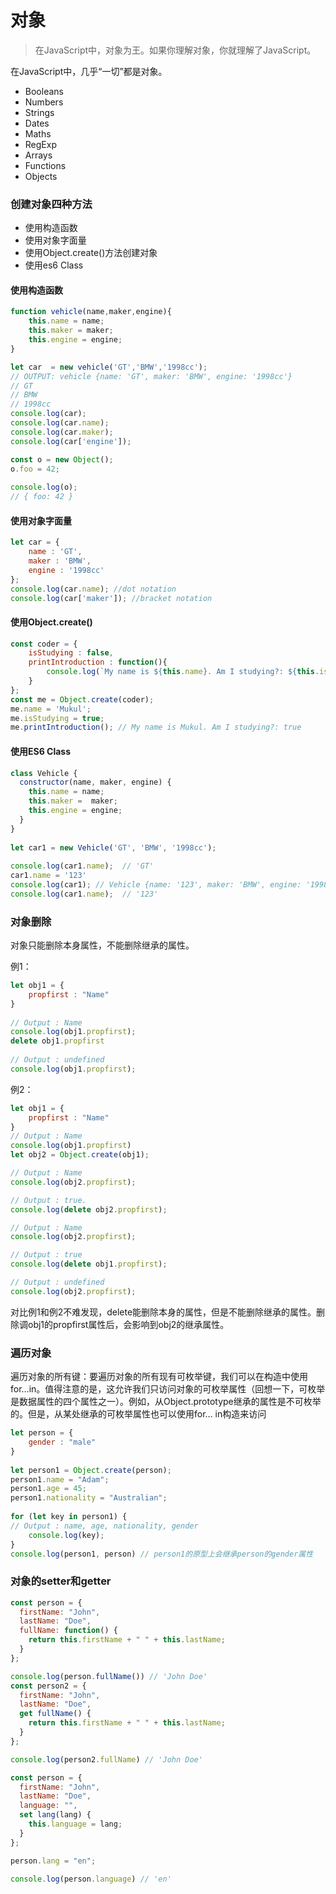 # 对象

> 在JavaScript中，对象为王。如果你理解对象，你就理解了JavaScript。

在JavaScript中，几乎“一切”都是对象。
- Booleans
- Numbers
- Strings
- Dates 
- Maths
- RegExp
- Arrays
- Functions
- Objects  

### 创建对象四种方法
- 使用构造函数
- 使用对象字面量
- 使用Object.create()方法创建对象
- 使用es6 Class

#### 使用构造函数
```javascript
function vehicle(name,maker,engine){
    this.name = name;
    this.maker = maker;
    this.engine = engine;
}

let car  = new vehicle('GT','BMW','1998cc');
// OUTPUT: vehicle {name: 'GT', maker: 'BMW', engine: '1998cc'}
// GT
// BMW
// 1998cc
console.log(car); 
console.log(car.name);
console.log(car.maker);
console.log(car['engine']);
```

```javascript
const o = new Object(); 
o.foo = 42; 
  
console.log(o); 
// { foo: 42 } 
```

#### 使用对象字面量
```javascript
let car = {
    name : 'GT',
    maker : 'BMW',
    engine : '1998cc'
};
console.log(car.name); //dot notation
console.log(car['maker']); //bracket notation
```

#### 使用Object.create() 
```javascript
const coder = {
    isStudying : false,
    printIntroduction : function(){
        console.log(`My name is ${this.name}. Am I studying?: ${this.isStudying}`);
    }
};
const me = Object.create(coder);
me.name = 'Mukul';
me.isStudying = true;
me.printIntroduction(); // My name is Mukul. Am I studying?: true
```

#### 使用ES6 Class
```javascript
class Vehicle {
  constructor(name, maker, engine) {
    this.name = name;
    this.maker =  maker;
    this.engine = engine;
  }
}
 
let car1 = new Vehicle('GT', 'BMW', '1998cc');
 
console.log(car1.name);  // 'GT'
car1.name = '123'
console.log(car1); // Vehicle {name: '123', maker: 'BMW', engine: '1998cc'}
console.log(car1.name);  // '123'
```

### 对象删除
对象只能删除本身属性，不能删除继承的属性。

例1：
```javascript
let obj1 = { 
    propfirst : "Name"
}  
  
// Output : Name 
console.log(obj1.propfirst);  
delete obj1.propfirst 
  
// Output : undefined 
console.log(obj1.propfirst);
```

例2：
```javascript
let obj1 = { 
    propfirst : "Name"
}  
// Output : Name 
console.log(obj1.propfirst)  
let obj2 = Object.create(obj1); 

// Output : Name 
console.log(obj2.propfirst); 

// Output : true. 
console.log(delete obj2.propfirst);  

// Output : Name     
console.log(obj2.propfirst);  

// Output : true     
console.log(delete obj1.propfirst);  

// Output : undefined   
console.log(obj2.propfirst);  
```
对比例1和例2不难发现，delete能删除本身的属性，但是不能删除继承的属性。删除调obj1的propfirst属性后，会影响到obj2的继承属性。

### 遍历对象
遍历对象的所有键：要遍历对象的所有现有可枚举键，我们可以在构造中使用for…in。值得注意的是，这允许我们只访问对象的可枚举属性（回想一下，可枚举是数据属性的四个属性之一）。例如，从Object.prototype继承的属性是不可枚举的。但是，从某处继承的可枚举属性也可以使用for… in构造来访问
```javascript
let person = { 
    gender : "male"
} 
  
let person1 = Object.create(person); 
person1.name = "Adam"; 
person1.age = 45; 
person1.nationality = "Australian"; 
  
for (let key in person1) { 
// Output : name, age, nationality, gender
    console.log(key);  
}    
console.log(person1, person) // person1的原型上会继承person的gender属性
```

### 对象的setter和getter

```javascript
const person = {
  firstName: "John",
  lastName: "Doe",
  fullName: function() {
    return this.firstName + " " + this.lastName;
  }
};

console.log(person.fullName()) // 'John Doe'
const person2 = {
  firstName: "John",
  lastName: "Doe",
  get fullName() {
    return this.firstName + " " + this.lastName;
  }
};

console.log(person2.fullName) // 'John Doe'
```

```javascript
const person = {
  firstName: "John",
  lastName: "Doe",
  language: "",
  set lang(lang) {
    this.language = lang;
  }
};

person.lang = "en";

console.log(person.language) // 'en'
```


